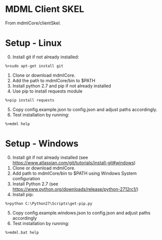 # MDML Client SKEL

From mdmlCore/clientSkel.

# Setup - Linux

0. Install git if not already installed:
```
%>sudo apt-get install git
```
1. Clone or download mdmlCore.
2. Add the path to mdmlCore/bin to $PATH
3. Install python 2.7 and pip if not already installed
4. Use pip to install requests module
```
%>pip install requests
```
5. Copy config.example.json to config.json and adjust paths accordingly.
6. Test installation by running:
```
%>mdml help
```

# Setup - Windows

0. Install git if not already installed (see https://www.atlassian.com/git/tutorials/install-git#windows)
1. Clone or download mdmlCore.
2. Add path to mdmlCore/bin to $PATH using Windows System configuration
3. Install Python 2.7 (see https://www.python.org/downloads/release/python-2712rc1/)
4. Install pip:
```
%>python C:\Python27\Scripts\get-pip.py
```
5. Copy config.example.windows.json to config.json and adjust paths accordingly
6. Test installation by running:
```
%>mdml.bat help

